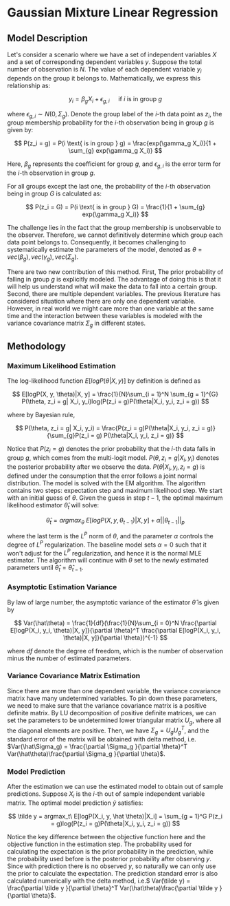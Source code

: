 # Gaussian Mixture Linear Regression

## Model Description

Let's consider a scenario where we have a set of independent variables $X$ and a set of corresponding dependent variables $y$. Suppose the total number of observation is $N$. The value of each dependent variable $y_i$ depends on the group it belongs to. Mathematically, we express this relationship as:

$$
y_{i} = \beta_g X_i+\epsilon_{g,i}\quad \text{ if } i \text{ is in group } g
$$

where $\epsilon_{g,i}\sim N(0, \Sigma_g)$. Denote the group label of the $i$-th data point as $z_i$, the group membership probability for the $i$-th observation being in group $g$ is given by:

$$
P(z_i = g) = P(i \text{ is in group } g) = \frac{exp(\gamma_g X_i)}{1 + \sum_{g} exp(\gamma_g X_i)}
$$

Here, $\beta_g$ represents the coefficient for group $g$, and $\epsilon_{g,i}$ is the error term for the $i$-th observation in group $g$.

For all groups except the last one, the probability of the $i$-th observation being in group $G$ is calculated as:

$$
P(z_i = G) = P(i \text{ is in group } G) = \frac{1}{1 + \sum_{g} exp(\gamma_g X_i)}
$$

The challenge lies in the fact that the group membership is unobservable to the observer. Therefore, we cannot definitively determine which group each data point belongs to. Consequently, it becomes challenging to systematically estimate the parameters of the model, denoted as $\theta = {vec(\beta_g), vec(\gamma_g), vec(\Sigma_g)}$.

There are two new contribution of this method. First, The prior probability of falling in group $g$ is explicitly modeled. The advantage of doing this is that it will help us understand what will make the data to fall into a certain group. Second, there are multiple dependent variables. The previous literature has considered situation where there are only one dependent variable. However, in real world we might care more than one variable at the same time and the interaction between these variables is modeled with the variance covariance matrix $\Sigma_g$ in different states.

## Methodology

### Maximum Likelihood Estimation

The log-likelihood function $E[logP(\theta|X, y)]$ by definition is defined as

$$
E[logP(X, y, \theta)|X, y] = \frac{1}{N}\sum_{i = 1}^N \sum_{g = 1}^{G} P(\theta, z_i = g| X_i, y_i)log(P(z_i = g)P(\theta|X_i, y_i, z_i = g))
$$

where by Bayesian rule,

$$
P(\theta, z_i = g| X_i, y_i) = \frac{P(z_i = g)P(\theta|X_i, y_i, z_i = g)}{\sum_{g}P(z_i = g) P(\theta|X_i, y_i, z_i = g)}
$$

Notice that $P(z_i = g)$ denotes the prior probability that the $i$-th data falls in group $g$, which comes from the multi-logit model. $P(\theta, z_i = g| X_i, y_i)$ denotes the posterior probability after we observe the data. $P(\theta|X_i, y_i, z_i = g)$ is defined under the consumption that the error follows a joint normal distribution. The model is solved with the EM algorithm. The algorithm contains two steps: expectation step and maximum likelihood step. We start with an initial guess of $\theta$. Given the guess in step $t-1$, the optimal maximum likelihood estimator $\hat \theta_t$ will solve:

$$
\hat \theta_{t} = argmax_\theta\ E[logP(X, y, \theta_{t-1})|X, y] + \alpha|| \theta_{t-1}||_p
$$

where the last term is the $L^P$ norm of $\theta$, and the parameter $\alpha$ controls the degree of $L^P$ regularization. The baseline model sets $\alpha = 0$ such that it won't adjust for the $L^P$ regularization, and hence it is the normal MLE estimator. The algorithm will continue with $\theta$ set to the newly estimated parameters until $\hat\theta_t = \hat\theta_{t-1}$.

### Asymptotic Estimation Variance

By law of large number, the asymptotic variance of the estimator $\hat \theta$ is given by

$$
Var(\hat\theta) = \frac{1}{df}(\frac{1}{N}\sum_{i = 0}^N \frac{\partial E[logP(X_i, y_i, \theta)|X, y]}{\partial \theta}^T  \frac{\partial E[logP(X_i, y_i, \theta)|X, y]}{\partial \theta})^{-1}
$$

where $df$ denote the degree of freedom, which is the number of observation minus the number of estimated parameters.

### Variance Covariance Matrix Estimation

Since there are more than one dependent variable, the variance covariance matrix have many undetermined variables. To pin down these parameters, we need to make sure that the variance covariance matrix is a positive definite matrix. By LU decomposition of positive definite matrices, we can set the parameters to be undetermined lower triangular matrix $U_g$, where all the diagonal elements are positive. Then, we have $\Sigma_g = U_g U_g^{T}$, and the standard error of the matrix will be obtained with delta method, i.e. $Var(\hat\Sigma_g) = \frac{\partial \Sigma_g }{\partial \theta}^T Var(\hat\theta)\frac{\partial \Sigma_g }{\partial \theta}$​.

### Model Prediction

After the estimation we can use the estimated model to obtain out of sample predictions. Suppose $X_i$ is the $i$-th out of sample independent variable matrix. The optimal model prediction $\tilde y$ satisfies:

$$
\tilde y = argmax_t\ E[logP(X_i, y, \hat \theta)|X_i] = \sum_{g = 1}^G P(z_i = g)log(P(z_i = g)P(\theta|X_i, y_i, z_i = g))
$$

Notice the key difference between the objective function here and the objective function in the estimation step. The probability used for calculating the expectation is the prior probability in the prediction, while the probability used before is the posterior probability after observing $y$. Since with prediction there is no observed $y$, so naturally we can only use the prior to calculate the expectation. The prediction standard error is also calculated numerically with the delta method, i.e.$ Var(\tilde y) = \frac{\partial \tilde y }{\partial \theta}^T Var(\hat\theta)\frac{\partial \tilde y }{\partial \theta}$.
